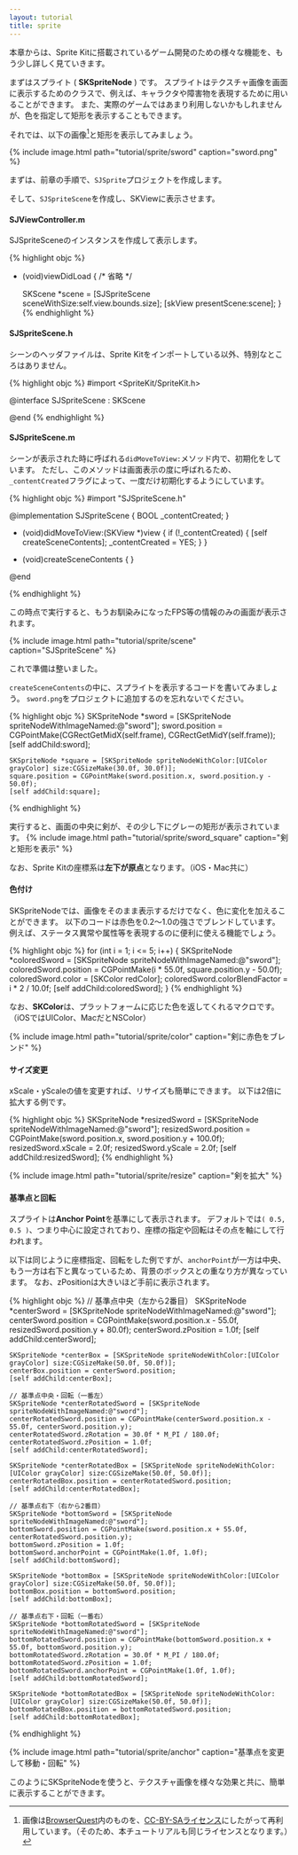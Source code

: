 ```yaml
---
layout: tutorial
title: sprite
---
```


本章からは、Sprite Kitに搭載されているゲーム開発のための様々な機能を、もう少し詳しく見ていきます。

まずはスプライト ( **SKSpriteNode** ) です。
スプライトはテクスチャ画像を画面に表示するためのクラスで、例えば、キャラクタや障害物を表現するために用いることができます。
また、実際のゲームではあまり利用しないかもしれませんが、色を指定して矩形を表示することもできます。

それでは、以下の画像[^1]と矩形を表示してみましょう。

{% include image.html path="tutorial/sprite/sword" caption="sword.png" %}

まずは、前章の手順で、`SJSprite`プロジェクトを作成します。

そして、`SJSpriteScene`を作成し、SKViewに表示させます。

#### SJViewController.m

SJSpriteSceneのインスタンスを作成して表示します。

{% highlight objc %}
- (void)viewDidLoad
{
    /* 省略 */   

    SKScene *scene = [SJSpriteScene sceneWithSize:self.view.bounds.size];
    [skView presentScene:scene];
}
{% endhighlight %}

#### SJSpriteScene.h

シーンのヘッダファイルは、Sprite Kitをインポートしている以外、特別なところはありません。

{% highlight objc %}
#import <SpriteKit/SpriteKit.h>

@interface SJSpriteScene : SKScene

@end
{% endhighlight %}

#### SJSpriteScene.m

シーンが表示された時に呼ばれる`didMoveToView:`メソッド内で、初期化をしています。
ただし、このメソッドは画面表示の度に呼ばれるため、`_contentCreated`フラグによって、一度だけ初期化するようにしています。

{% highlight objc %}
#import "SJSpriteScene.h"

@implementation SJSpriteScene {
    BOOL _contentCreated;
}

- (void)didMoveToView:(SKView *)view {
    if (!_contentCreated) {
        [self createSceneContents];
        _contentCreated = YES;
    }
}

- (void)createSceneContents {
}

@end

{% endhighlight %}

この時点で実行すると、もうお馴染みになったFPS等の情報のみの画面が表示されます。

{% include image.html path="tutorial/sprite/scene" caption="SJSpriteScene" %}

これで準備は整いました。

`createSceneContents`の中に、スプライトを表示するコードを書いてみましょう。
`sword.png`をプロジェクトに追加するのを忘れないでください。

{% highlight objc %}
    SKSpriteNode *sword = [SKSpriteNode spriteNodeWithImageNamed:@"sword"];
    sword.position = CGPointMake(CGRectGetMidX(self.frame), CGRectGetMidY(self.frame));
    [self addChild:sword];

    SKSpriteNode *square = [SKSpriteNode spriteNodeWithColor:[UIColor grayColor] size:CGSizeMake(30.0f, 30.0f)];
    square.position = CGPointMake(sword.position.x, sword.position.y - 50.0f);
    [self addChild:square];
{% endhighlight %}

実行すると、画面の中央に剣が、その少し下にグレーの矩形が表示されています。
{% include image.html path="tutorial/sprite/sword_square" caption="剣と矩形を表示" %}

なお、Sprite Kitの座標系は**左下が原点**となります。（iOS・Mac共に）

#### 色付け

SKSpriteNodeでは、画像をそのまま表示するだけでなく、色に変化を加えることができます。
以下のコードは赤色を0.2〜1.0の強さでブレンドしています。
例えば、ステータス異常や属性等を表現するのに便利に使える機能でしょう。

{% highlight objc %}
    for (int i = 1; i <= 5; i++) {
        SKSpriteNode *coloredSword = [SKSpriteNode spriteNodeWithImageNamed:@"sword"];
        coloredSword.position = CGPointMake(i * 55.0f, square.position.y - 50.0f);
        coloredSword.color = [SKColor redColor];
        coloredSword.colorBlendFactor = i * 2 / 10.0f;
        [self addChild:coloredSword];
    }
{% endhighlight %}

なお、**SKColor**は、プラットフォームに応じた色を返してくれるマクロです。（iOSではUIColor、MacだとNSColor）

{% include image.html path="tutorial/sprite/color" caption="剣に赤色をブレンド" %}

#### サイズ変更

xScale・yScaleの値を変更すれば、リサイズも簡単にできます。
以下は2倍に拡大する例です。

{% highlight objc %}
    SKSpriteNode *resizedSword = [SKSpriteNode spriteNodeWithImageNamed:@"sword"];
    resizedSword.position = CGPointMake(sword.position.x, sword.position.y + 100.0f);
    resizedSword.xScale = 2.0f;
    resizedSword.yScale = 2.0f;
    [self addChild:resizedSword];
{% endhighlight %}

{% include image.html path="tutorial/sprite/resize" caption="剣を拡大" %}

#### 基準点と回転

スプライトは**Anchor Point**を基準にして表示されます。
デフォルトでは`( 0.5, 0.5 )`、つまり中心に設定されており、座標の指定や回転はその点を軸にして行われます。

以下は同じように座標指定、回転をした例ですが、`anchorPoint`が一方は中央、もう一方は右下と異なっているため、背景のボックスとの重なり方が異なっています。
なお、zPositionは大きいほど手前に表示されます。

{% highlight objc %}
    // 基準点中央（左から2番目）
    SKSpriteNode *centerSword = [SKSpriteNode spriteNodeWithImageNamed:@"sword"];
    centerSword.position = CGPointMake(sword.position.x - 55.0f, resizedSword.position.y + 80.0f);
    centerSword.zPosition = 1.0f;
    [self addChild:centerSword];
    
    SKSpriteNode *centerBox = [SKSpriteNode spriteNodeWithColor:[UIColor grayColor] size:CGSizeMake(50.0f, 50.0f)];
    centerBox.position = centerSword.position;
    [self addChild:centerBox];

    // 基準点中央・回転（一番左）
    SKSpriteNode *centerRotatedSword = [SKSpriteNode spriteNodeWithImageNamed:@"sword"];
    centerRotatedSword.position = CGPointMake(centerSword.position.x - 55.0f, centerSword.position.y);
    centerRotatedSword.zRotation = 30.0f * M_PI / 180.0f;
    centerRotatedSword.zPosition = 1.0f;
    [self addChild:centerRotatedSword];
    
    SKSpriteNode *centerRotatedBox = [SKSpriteNode spriteNodeWithColor:[UIColor grayColor] size:CGSizeMake(50.0f, 50.0f)];
    centerRotatedBox.position = centerRotatedSword.position;
    [self addChild:centerRotatedBox];

    // 基準点右下（右から2番目）
    SKSpriteNode *bottomSword = [SKSpriteNode spriteNodeWithImageNamed:@"sword"];
    bottomSword.position = CGPointMake(sword.position.x + 55.0f, centerRotatedSword.position.y);
    bottomSword.zPosition = 1.0f;
    bottomSword.anchorPoint = CGPointMake(1.0f, 1.0f);
    [self addChild:bottomSword];
    
    SKSpriteNode *bottomBox = [SKSpriteNode spriteNodeWithColor:[UIColor grayColor] size:CGSizeMake(50.0f, 50.0f)];
    bottomBox.position = bottomSword.position;
    [self addChild:bottomBox];

    // 基準点右下・回転（一番右）
    SKSpriteNode *bottomRotatedSword = [SKSpriteNode spriteNodeWithImageNamed:@"sword"];
    bottomRotatedSword.position = CGPointMake(bottomSword.position.x + 55.0f, bottomSword.position.y);
    bottomRotatedSword.zRotation = 30.0f * M_PI / 180.0f;
    bottomRotatedSword.zPosition = 1.0f;
    bottomRotatedSword.anchorPoint = CGPointMake(1.0f, 1.0f);
    [self addChild:bottomRotatedSword];
    
    SKSpriteNode *bottomRotatedBox = [SKSpriteNode spriteNodeWithColor:[UIColor grayColor] size:CGSizeMake(50.0f, 50.0f)];
    bottomRotatedBox.position = bottomRotatedSword.position;
    [self addChild:bottomRotatedBox];
{% endhighlight %}

{% include image.html path="tutorial/sprite/anchor" caption="基準点を変更して移動・回転" %}

このようにSKSpriteNodeを使うと、テクスチャ画像を様々な効果と共に、簡単に表示することができます。

[^1]: 画像は[BrowserQuest](https://github.com/browserquest/BrowserQuest)内のものを、[CC-BY-SAライセンス](http://creativecommons.org/licenses/by-sa/3.0/deed.ja)にしたがって再利用しています。（そのため、本チュートリアルも同じライセンスとなります。）
